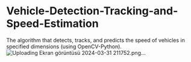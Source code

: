 # Vehicle-Detection-Tracking-and-Speed-Estimation
The algorithm that detects, tracks, and predicts the speed of vehicles in specified dimensions (using OpenCV-Python).
![Uploading Ekran görüntüsü 2024-03-31 211752.png…]()
